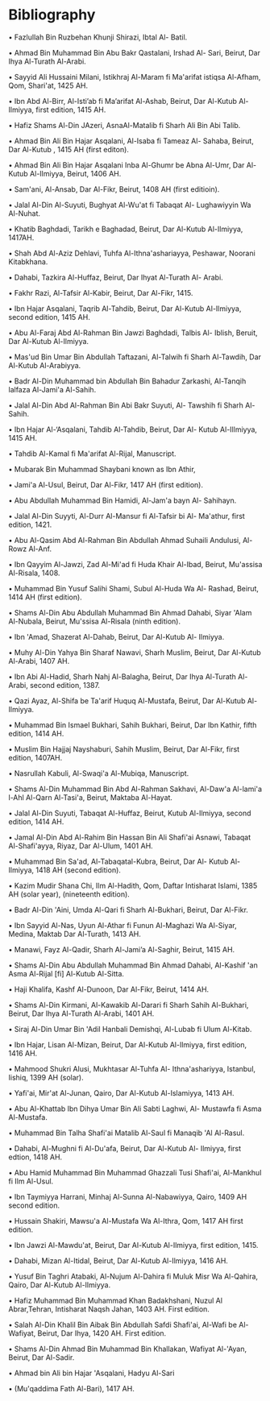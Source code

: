 Bibliography
============

• Fazlullah Bin Ruzbehan Khunji Shirazi, Ibtal Al- Batil.

• Ahmad Bin Muhammad Bin Abu Bakr Qastalani, Irshad Al- Sari, Beirut,
Dar Ihya Al-Turath Al-Arabi.

• Sayyid Ali Hussaini Milani, Istikhraj Al-Maram fi Ma'arifat istiqsa
Al-Afham, Qom, Shari'at, 1425 AH.

• Ibn Abd Al-Birr, Al-Isti’ab fi Ma’arifat Al-Ashab, Beirut, Dar
Al-Kutub Al-Ilmiyya, first edition, 1415 AH.

• Hafiz Shams Al-Din JAzeri, AsnaAl-Matalib fi Sharh Ali Bin Abi Talib.

• Ahmad Bin Ali Bin Hajar Asqalani, Al-Isaba fi Tameaz Al- Sahaba,
Beirut, Dar Al-Kutub , 1415 AH (first editon).

• Ahmad Bin Ali Bin Hajar Asqalani Inba Al-Ghumr be Abna Al-Umr, Dar
Al-Kutub Al-Ilmiyya, Beirut, 1406 AH.

• Sam'ani, Al-Ansab, Dar Al-Fikr, Beirut, 1408 AH (first editioin).

• Jalal Al-Din Al-Suyuti, Bughyat Al-Wu'at fi Tabaqat Al- Lughawiyyin Wa
Al-Nuhat.

• Khatib Baghdadi, Tarikh e Baghadad, Beirut, Dar Al-Kutub Al-Ilmiyya,
1417AH.

• Shah Abd Al-Aziz Dehlavi, Tuhfa Al-Ithna'ashariayya, Peshawar, Noorani
Kitabkhana.

• Dahabi, Tazkira Al-Huffaz, Beirut, Dar Ihyat Al-Turath Al- Arabi.

• Fakhr Razi, Al-Tafsir Al-Kabir, Beirut, Dar Al-Fikr, 1415.

• Ibn Hajar Asqalani, Taqrib Al-Tahdib, Beirut, Dar Al-Kutub Al-Ilmiyya,
second edition, 1415 AH.

• Abu Al-Faraj Abd Al-Rahman Bin Jawzi Baghdadi, Talbis Al- Iblish,
Beruit, Dar Al-Kutub Al-Ilmiyya.

• Mas'ud Bin Umar Bin Abdullah Taftazani, Al-Talwih fi Sharh Al-Tawdih,
Dar Al-Kutub Al-Arabiyya.

• Badr Al-Din Muhammad bin Abdullah Bin Bahadur Zarkashi, Al-Tanqih
lalfaza Al-Jami'a Al-Sahih.

• Jalal Al-Din Abd Al-Rahman Bin Abi Bakr Suyuti, Al- Tawshih fi Sharh
Al-Sahih.

• Ibn Hajar Al-‘Asqalani, Tahdib Al-Tahdib, Beirut, Dar Al- Kutub
Al-Illmiyya, 1415 AH.

• Tahdib Al-Kamal fi Ma'arifat Al-Rijal, Manuscript.

• Mubarak Bin Muhammad Shaybani known as Ibn Athir,

• Jami'a Al-Usul, Beirut, Dar Al-Fikr, 1417 AH (first edition).

• Abu Abdullah Muhammad Bin Hamidi, Al-Jam'a bayn Al- Sahihayn.

• Jalal Al-Din Suyyti, Al-Durr Al-Mansur fi Al-Tafsir bi Al- Ma'athur,
first edition, 1421.

• Abu Al-Qasim Abd Al-Rahman Bin Abdullah Ahmad Suhaili Andulusi,
Al-Rowz Al-Anf.

• Ibn Qayyim Al-Jawzi, Zad Al-Mi'ad fi Huda Khair Al-Ibad, Beirut,
Mu'assisa Al-Risala, 1408.

• Muhammad Bin Yusuf Salihi Shami, Subul Al-Huda Wa Al- Rashad, Beirut,
1414 AH (first edition).

• Shams Al-Din Abu Abdullah Muhammad Bin Ahmad Dahabi, Siyar 'Alam
Al-Nubala, Beirut, Mu'ssisa Al-Risala (ninth edition).

• Ibn 'Amad, Shazerat Al-Dahab, Beirut, Dar Al-Kutub Al- Ilmiyya.

• Muhy Al-Din Yahya Bin Sharaf Nawavi, Sharh Muslim, Beirut, Dar
Al-Kutub Al-Arabi, 1407 AH.

• Ibn Abi Al-Hadid, Sharh Nahj Al-Balagha, Beirut, Dar Ihya Al-Turath
Al-Arabi, second edition, 1387.

• Qazi Ayaz, Al-Shifa be Ta'arif Huquq Al-Mustafa, Beirut, Dar Al-Kutub
Al-Ilmiyya.

• Muhammad Bin Ismael Bukhari, Sahih Bukhari, Beirut, Dar Ibn Kathir,
fifth edition, 1414 AH.

• Muslim Bin Hajjaj Nayshaburi, Sahih Muslim, Beirut, Dar Al-Fikr, first
edition, 1407AH.

• Nasrullah Kabuli, Al-Swaqi'a Al-Mubiqa, Manuscript.

• Shams Al-Din Muhammad Bin Abd Al-Rahman Sakhavi, Al-Daw'a Al-lami'a
l-Ahl Al-Qarn Al-Tasi'a, Beirut, Maktaba Al-Hayat.

• Jalal Al-Din Suyuti, Tabaqat Al-Huffaz, Beirut, Kutub Al-Ilmiyya,
second edition, 1414 AH.

• Jamal Al-Din Abd Al-Rahim Bin Hassan Bin Ali Shafi'ai Asnawi, Tabaqat
Al-Shafi'ayya, Riyaz, Dar Al-Ulum, 1401 AH.

• Muhammad Bin Sa'ad, Al-Tabaqatal-Kubra, Beirut, Dar Al- Kutub
Al-Ilmiyya, 1418 AH (second edition).

• Kazim Mudir Shana Chi, Ilm Al-Hadith, Qom, Daftar Intisharat Islami,
1385 AH (solar year), (nineteenth edition).

• Badr Al-Din 'Aini, Umda Al-Qari fi Sharh Al-Bukhari, Beirut, Dar
Al-Fikr.

• Ibn Sayyid Al-Nas, Uyun Al-Athar fi Funun Al-Maghazi Wa Al-Siyar,
Medina, Maktab Dar Al-Turath, 1413 AH.

• Manawi, Fayz Al-Qadir, Sharh Al-Jami’a Al-Saghir, Beirut, 1415 AH.

• Shams Al-Din Abu Abdullah Muhammad Bin Ahmad Dahabi, Al-Kashif 'an
Asma Al-Rijal [fi] Al-Kutub Al-Sitta.

• Haji Khalifa, Kashf Al-Dunoon, Dar Al-Fikr, Beirut, 1414 AH.

• Shams Al-Din Kirmani, Al-Kawakib Al-Darari fi Sharh Sahih Al-Bukhari,
Beirut, Dar Ihya Al-Turath Al-Arabi, 1401 AH.

• Siraj Al-Din Umar Bin 'Adil Hanbali Demishqi, Al-Lubab fi Ulum
Al-Kitab.

• Ibn Hajar, Lisan Al-Mizan, Beirut, Dar Al-Kutub Al-Ilmiyya, first
edition, 1416 AH.

• Mahmood Shukri Alusi, Mukhtasar Al-Tuhfa Al- Ithna'ashariyya,
Istanbul, Iishiq, 1399 AH (solar).

• Yafi'ai, Mir'at Al-Junan, Qairo, Dar Al-Kutub Al-Islamiyya, 1413 AH.

• Abu Al-Khattab Ibn Dihya Umar Bin Ali Sabti Laghwi, Al- Mustawfa fi
Asma Al-Mustafa.

• Muhammad Bin Talha Shafi'ai Matalib Al-Saul fi Manaqib 'Al Al-Rasul.

• Dahabi, Al-Mughni fi Al-Du'afa, Beirut, Dar Al-Kutub Al- Ilmiyya,
first edtion, 1418 AH.

• Abu Hamid Muhammad Bin Muhammad Ghazzali Tusi Shafi'ai, Al-Mankhul fi
Ilm Al-Usul.

• Ibn Taymiyya Harrani, Minhaj Al-Sunna Al-Nabawiyya, Qairo, 1409 AH
second edition.

• Hussain Shakiri, Mawsu'a Al-Mustafa Wa Al-Ithra, Qom, 1417 AH first
edition.

• Ibn Jawzi Al-Mawdu'at, Beirut, Dar Al-Kutub Al-Ilmiyya, first edition,
1415.

• Dahabi, Mizan Al-Itidal, Beirut, Dar Al-Kutub Al-Ilmiyya, 1416 AH.

• Yusuf Bin Taghri Atabaki, Al-Nujum Al-Dahira fi Muluk Misr Wa
Al-Qahira, Qairo, Dar Al-Kutub Al-Ilmiyya.

• Hafiz Muhammad Bin Muhammad Khan Badakhshani, Nuzul Al Abrar,Tehran,
Intisharat Naqsh Jahan, 1403 AH. First edition.

• Salah Al-Din Khalil Bin Aibak Bin Abdullah Safdi Shafi'ai, Al-Wafi be
Al-Wafiyat, Beirut, Dar Ihya, 1420 AH. First edition.

• Shams Al-Din Ahmad Bin Muhammad Bin Khallakan, Wafiyat Al-'Ayan,
Beirut, Dar Al-Sadir.

• Ahmad bin Ali bin Hajar 'Asqalani, Hadyu Al-Sari

• (Mu'qaddima Fath Al-Bari), 1417 AH.


